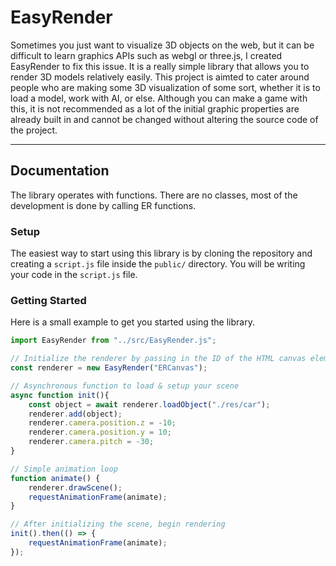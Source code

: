 # EasyRender

Sometimes you just want to visualize 3D objects on the web, but it can be difficult to learn graphics APIs such as webgl or three.js, I created EasyRender to fix this issue. It is a really simple library that allows you to render 3D models relatively easily. This project is aimted to cater around people who are making some 3D visualization of some sort, whether it is to load a model, work with AI, or else. Although you can make a game with this, it is not recommended as a lot of the initial graphic properties are already built in and cannot be changed without altering the source code of the project.

---

## Documentation

The library operates with functions. There are no classes, most of the development is done by calling ER functions.

### Setup

The easiest way to start using this library is by cloning the repository and creating a `script.js` file inside the `public/` directory. You will be writing your code in the `script.js` file.

### Getting Started

Here is a small example to get you started using the library.

```js
import EasyRender from "../src/EasyRender.js";

// Initialize the renderer by passing in the ID of the HTML canvas element.
const renderer = new EasyRender("ERCanvas");

// Asynchronous function to load & setup your scene
async function init(){
	const object = await renderer.loadObject("./res/car");
	renderer.add(object);
	renderer.camera.position.z = -10;
	renderer.camera.position.y = 10;
	renderer.camera.pitch = -30;
}

// Simple animation loop
function animate() {
	renderer.drawScene();
	requestAnimationFrame(animate);
}

// After initializing the scene, begin rendering
init().then(() => {
	requestAnimationFrame(animate);
});
```

